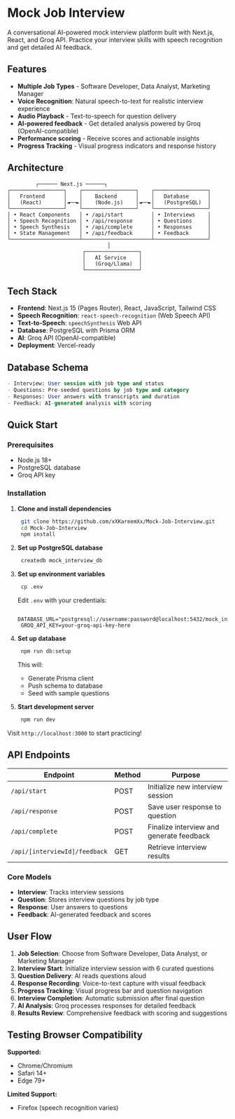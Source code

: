 # Mock Job Interview

A conversational AI-powered mock interview platform built with Next.js, React, and Groq API. Practice your interview skills with speech recognition and get detailed AI feedback.

## Features

- **Multiple Job Types** - Software Developer, Data Analyst, Marketing Manager
- **Voice Recognition**: Natural speech-to-text for realistic interview experience
- **Audio Playback** - Text-to-speech for question delivery
- **AI-powered feedback** - Get detailed analysis powered by Groq (OpenAI-compatible)
- **Performance scoring** - Receive scores and actionable insights
- **Progress Tracking** - Visual progress indicators and response history

## Architecture

```
         ┌────── Next.js ──────┐
┌─────────────────┐    ┌─────────────────┐    ┌─────────────────┐
│   Frontend      │    │    Backend      │    │   Database      │
│   (React)       │◄──►│    (Node.js)    │◄──►│   (PostgreSQL)  │
└─────────────────┘    └─────────────────┘    └─────────────────┘
│ • React Components   │ • /api/start         │ • Interviews    │
│ • Speech Recognition │ • /api/response      │ • Questions     │
│ • Speech Synthesis   │ • /api/complete      │ • Responses     │
│ • State Management   │ • /api/feedback      │ • Feedback      │
└──────────────────────┴──────────────────────┴─────────────────┘
                                │
                        ┌─────────────────┐
                        │   AI Service    │
                        │   (Groq/Llama)  │
                        └─────────────────┘
```

## Tech Stack

- **Frontend**: Next.js 15 (Pages Router), React, JavaScript, Tailwind CSS
- **Speech Recognition**: `react-speech-recognition` (Web Speech API)
- **Text-to-Speech**: `speechSynthesis` Web API
- **Database**: PostgreSQL with Prisma ORM
- **AI**: Groq API (OpenAI-compatible)
- **Deployment**: Vercel-ready

## Database Schema

```sql
- Interview: User session with job type and status
- Questions: Pre-seeded questions by job type and category
- Responses: User answers with transcripts and duration
- Feedback: AI-generated analysis with scoring
```

## Quick Start

### Prerequisites

- Node.js 18+ 
- PostgreSQL database
- Groq API key

### Installation

1. **Clone and install dependencies**
   ```bash
    git clone https://github.com/xXKareemXx/Mock-Job-Interview.git
    cd Mock-Job-Interview
    npm install
   ```

2. **Set up PostgreSQL database**
   ```bash
    createdb mock_interview_db
   ```

3. **Set up environment variables**
   ```bash
    cp .env
   ```

   Edit `.env` with your credentials:
   ```env
    DATABASE_URL="postgresql://username:password@localhost:5432/mock_interview_db"
    GROQ_API_KEY=your-groq-api-key-here
   ```

4. **Set up database**
   ```bash
    npm run db:setup 
   ```

   This will:
   - Generate Prisma client
   - Push schema to database
   - Seed with sample questions

5. **Start development server**
   ```bash
    npm run dev
   ```

Visit `http://localhost:3000` to start practicing!

## API Endpoints

| Endpoint | Method | Purpose |
|----------|--------|---------|
| `/api/start` | POST | Initialize new interview session |
| `/api/response` | POST | Save user response to question |
| `/api/complete` | POST | Finalize interview and generate feedback |
| `/api/[interviewId]/feedback` | GET | Retrieve interview results |

### Core Models

- **Interview**: Tracks interview sessions
- **Question**: Stores interview questions by job type
- **Response**: User answers to questions
- **Feedback**: AI-generated feedback and scores

## User Flow

1. **Job Selection**: Choose from Software Developer, Data Analyst, or Marketing Manager
2. **Interview Start**: Initialize interview session with 6 curated questions
3. **Question Delivery**: AI reads questions aloud
4. **Response Recording**: Voice-to-text capture with visual feedback
5. **Progress Tracking**: Visual progress bar and question navigation
6. **Interview Completion**: Automatic submission after final question
7. **AI Analysis**: Groq processes responses for detailed feedback
8. **Results Review**: Comprehensive feedback with scoring and suggestions

## Testing Browser Compatibility

**Supported:**
- Chrome/Chromium
- Safari 14+
- Edge 79+

**Limited Support:**
- Firefox (speech recognition varies)
